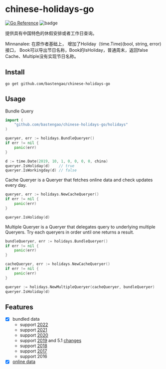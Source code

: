 # chinese-holidays-go

[![Go Reference](https://pkg.go.dev/badge/github.com/bastengao/chinese-holidays-go.svg)](https://pkg.go.dev/github.com/bastengao/chinese-holidays-go)
![badge](https://github.com/bastengao/chinese-holidays-go/workflows/Go/badge.svg)

提供具有中国特色的休假安排或者工作日查询。

Minnanalee: 在原作者基础上，
增加了Holiday（time.Time)(bool, string, error)接口，
Book可以导出节日名称，Book的IsHoliday，普通周末，返回false
Cache、Multiple没有实现节日名称。



## Install

    go get github.com/bastengao/chinese-holidays-go

## Usage

Bundle Query

```go
import (
    "github.com/bastengao/chinese-holidays-go/holidays"
)

queryer, err := holidays.BundleQueryer()
if err != nil {
    panic(err)
}

d := time.Date(2019, 10, 1, 0, 0, 0, 0, china)
queryer.IsHoliday(d)    // true
queryer.IsWorkingday(d) // false
```

Cache Queryer is a Queryer that fetches online data and check updates every day.

```go
queryer, err := holidays.NewCacheQueryer()
if err != nil {
    panic(err)
}

queryer.IsHoliday(d)
```

Multiple Queryer is a Queryer that delegates query to underlying multiple Queryers.
Try each queryers in order until one returns a result.

```go
bundleQueryer, err := holidays.BundleQueryer()
if err != nil {
    panic(err)
}

cacheQueryer, err := holidays.NewCacheQueryer()
if err != nil {
    panic(err)
}

queryer := holidays.NewMultipleQueryer(cacheQueryer, bundleQueryer)
queryer.IsHoliday(d)
```

## Features

- [x] bundled data
  - support [2022](http://www.gov.cn/zhengce/content/2021-10/25/content_5644835.htm)
  - support [2021](http://www.gov.cn/zhengce/content/2020-11/25/content_5564127.htm)
  - support [2020](http://www.gov.cn/zhengce/content/2019-11/21/content_5454164.htm)
  - support [2019](http://www.gov.cn/zhengce/content/2018-12/06/content_5346276.htm) and 5.1 [changes](http://www.gov.cn/zhengce/content/2019-03/22/content_5375877.htm)
  - support [2018](http://www.gov.cn/zhengce/content/2017-11/30/content_5243579.htm)
  - support [2017](http://www.gov.cn/zhengce/content/2016-12/01/content_5141603.htm)
  - support 2016
- [x] [online data](https://github.com/bastengao/chinese-holidays-data)
